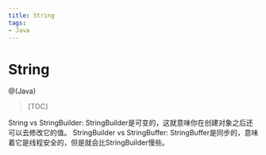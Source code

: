 ```yaml
---
title: String
tags:
- Java
---
```


# String

@(Java)

> [TOC]

String vs StringBuilder:
StringBuilder是可变的，这就意味你在创建对象之后还可以去修改它的值。
StringBuilder vs StringBuffer:
StringBuffer是同步的，意味着它是线程安全的，但是就会比StringBuilder慢些。